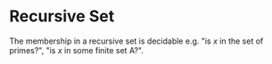 # Recursive Set

The membership in a recursive set is decidable e.g. "is $x$ in the set of primes?", "is $x$ in some finite set A?".

